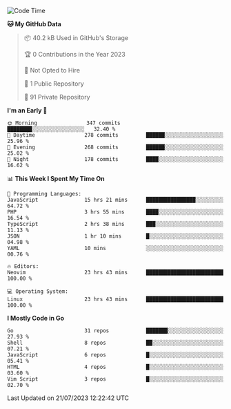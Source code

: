 
<!--START_SECTION:waka-->
![Code Time](http://img.shields.io/badge/Code%20Time-3%2C809%20hrs%2043%20mins-blue)

**🐱 My GitHub Data** 

> 📦 40.2 kB Used in GitHub's Storage 
 > 
> 🏆 0 Contributions in the Year 2023
 > 
> 🚫 Not Opted to Hire
 > 
> 📜 1 Public Repository 
 > 
> 🔑 91 Private Repository 
 > 
**I'm an Early 🐤** 

```text
🌞 Morning                347 commits         ████████░░░░░░░░░░░░░░░░░   32.40 % 
🌆 Daytime                278 commits         ██████░░░░░░░░░░░░░░░░░░░   25.96 % 
🌃 Evening                268 commits         ██████░░░░░░░░░░░░░░░░░░░   25.02 % 
🌙 Night                  178 commits         ████░░░░░░░░░░░░░░░░░░░░░   16.62 % 
```


📊 **This Week I Spent My Time On** 

```text
💬 Programming Languages: 
JavaScript               15 hrs 21 mins      ████████████████░░░░░░░░░   64.72 % 
PHP                      3 hrs 55 mins       ████░░░░░░░░░░░░░░░░░░░░░   16.54 % 
TypeScript               2 hrs 38 mins       ███░░░░░░░░░░░░░░░░░░░░░░   11.13 % 
JSON                     1 hr 10 mins        █░░░░░░░░░░░░░░░░░░░░░░░░   04.98 % 
YAML                     10 mins             ░░░░░░░░░░░░░░░░░░░░░░░░░   00.76 % 

🔥 Editors: 
Neovim                   23 hrs 43 mins      █████████████████████████   100.00 % 

💻 Operating System: 
Linux                    23 hrs 43 mins      █████████████████████████   100.00 % 
```

**I Mostly Code in Go** 

```text
Go                       31 repos            ███████░░░░░░░░░░░░░░░░░░   27.93 % 
Shell                    8 repos             ██░░░░░░░░░░░░░░░░░░░░░░░   07.21 % 
JavaScript               6 repos             █░░░░░░░░░░░░░░░░░░░░░░░░   05.41 % 
HTML                     4 repos             █░░░░░░░░░░░░░░░░░░░░░░░░   03.60 % 
Vim Script               3 repos             █░░░░░░░░░░░░░░░░░░░░░░░░   02.70 % 
```




 Last Updated on 21/07/2023 12:22:42 UTC
<!--END_SECTION:waka-->
